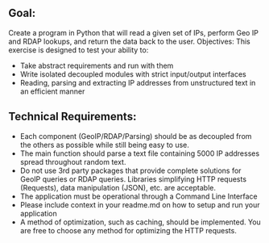 ## Goal:
Create a program in Python that will read a given set of IPs, perform Geo IP and RDAP lookups, and
return the data back to the user.
Objectives:
This exercise is designed to test your ability to:

 - Take abstract requirements and run with them
 - Write isolated decoupled modules with strict input/output interfaces
 - Reading, parsing and extracting IP addresses from unstructured text in an efficient manner

## Technical Requirements:
 - Each component (GeoIP/RDAP/Parsing) should be as decoupled from the others as possible
while still being easy to use.
 - The main function should parse a text file containing 5000 IP addresses spread throughout
random text.
 - Do not use 3rd party packages that provide complete solutions for GeoIP queries or RDAP
queries. Libraries simplifying HTTP requests (Requests), data manipulation (JSON), etc. are
acceptable.
 - The application must be operational through a Command Line Interface
 - Please include context in your readme.md on how to setup and run your application
 - A method of optimization, such as caching, should be implemented. You are free to choose
any method for optimizing the HTTP requests.
